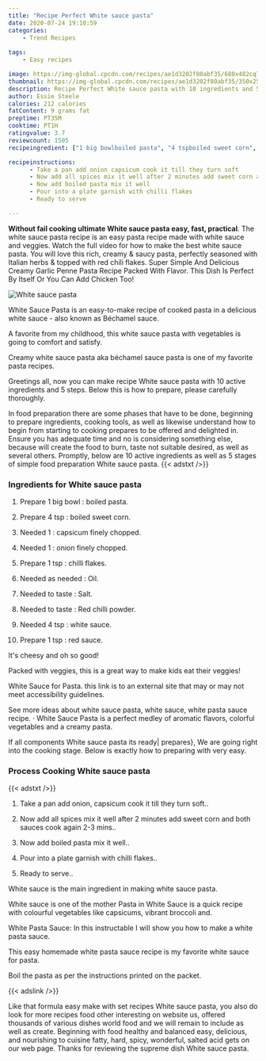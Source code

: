 ```yaml
---
title: "Recipe Perfect White sauce pasta"
date: 2020-07-24 19:10:59
categories:
    - Trend Recipes
    
tags:
    - Easy recipes

image: https://img-global.cpcdn.com/recipes/ae1d3202f80abf35/680x482cq70/white-sauce-pasta-recipe-main-photo.jpg
thumbnail: https://img-global.cpcdn.com/recipes/ae1d3202f80abf35/350x250cq70/white-sauce-pasta-recipe-main-photo.jpg
description: Recipe Perfect White sauce pasta with 10 ingredients and 5 stages of easy cooking.
author: Essie Steele
calories: 212 calories
fatContent: 9 grams fat
preptime: PT35M
cooktime: PT1H
ratingvalue: 3.7
reviewcount: 1505
recipeingredient: ["1 big bowlboiled pasta", "4 tspboiled sweet corn", "1capsicum finely chopped", "1onion finely chopped", "1 tspchilli flakes", "as neededOil", "to tasteSalt", "to tasteRed chilli powder", "4 tspwhite sauce", "1 tspred sauce"]

recipeinstructions: 
      - Take a pan add onion capsicum cook it till they turn soft 
      - Now add all spices mix it well after 2 minutes add sweet corn and both sauces cook again 23 mins 
      - Now add boiled pasta mix it well 
      - Pour into a plate garnish with chilli flakes 
      - Ready to serve

---
```




**Without fail cooking ultimate White sauce pasta easy, fast, practical**. The white sauce pasta recipe is an easy pasta recipe made with white sauce and veggies. Watch the full video for how to make the best white sauce pasta. You will love this rich, creamy &amp; saucy pasta, perfectly seasoned with Italian herbs &amp; topped with red chili flakes. Super Simple And Delicious Creamy Garlic Penne Pasta Recipe Packed With Flavor. This Dish Is Perfect By Itself Or You Can Add Chicken Too!


![White sauce pasta](https://img-global.cpcdn.com/recipes/ae1d3202f80abf35/680x482cq70/white-sauce-pasta-recipe-main-photo.jpg "White sauce pasta")



White Sauce Pasta is an easy-to-make recipe of cooked pasta in a delicious white sauce - also known as Béchamel sauce.

A favorite from my childhood, this white sauce pasta with vegetables is going to comfort and satisfy.

Creamy white sauce pasta aka béchamel sauce pasta is one of my favorite pasta recipes.


Greetings all, now you can make recipe White sauce pasta with 10 active ingredients and 5 steps. Below this is how to prepare, please carefully thoroughly.

In food preparation there are some phases that have to be done, beginning to prepare ingredients, cooking tools, as well as likewise understand how to begin from starting to cooking prepares to be offered and delighted in. Ensure you has adequate time and no is considering something else, because will create the food to burn, taste not suitable desired, as well as several others. Promptly, below are 10 active ingredients as well as 5 stages of simple food preparation White sauce pasta.
{{< adstxt />}}

### Ingredients for White sauce pasta


1. Prepare 1 big bowl : boiled pasta.

1. Prepare 4 tsp : boiled sweet corn.

1. Needed 1 : capsicum finely chopped.

1. Needed 1 : onion finely chopped.

1. Prepare 1 tsp : chilli flakes.

1. Needed as needed : Oil.

1. Needed to taste : Salt.

1. Needed to taste : Red chilli powder.

1. Needed 4 tsp : white sauce.

1. Prepare 1 tsp : red sauce.


It&#39;s cheesy and oh so good!

Packed with veggies, this is a great way to make kids eat their veggies!

White Sauce for Pasta. this link is to an external site that may or may not meet accessibility guidelines.

See more ideas about white sauce pasta, white sauce, white pasta sauce recipe. · White Sauce Pasta is a perfect medley of aromatic flavors, colorful vegetables and a creamy pasta.


If all components White sauce pasta its ready| prepares}, We are going right into the cooking stage. Below is exactly how to preparing with very easy.

### Process Cooking White sauce pasta

{{< adstxt />}}


1. Take a pan add onion, capsicum cook it till they turn soft..



1. Now add all spices mix it well after 2 minutes add sweet corn and both sauces cook again 2-3 mins..



1. Now add boiled pasta mix it well..



1. Pour into a plate garnish with chilli flakes..



1. Ready to serve..




White sauce is the main ingredient in making white sauce pasta.

White sauce is one of the mother Pasta in White Sauce is a quick recipe with colourful vegetables like capsicums, vibrant broccoli and.

White Pasta Sauce: In this instructable I will show you how to make a white pasta sauce.

This easy homemade white pasta sauce recipe is my favorite white sauce for pasta.

Boil the pasta as per the instructions printed on the packet.


{{< adslink />}}

Like that formula easy make with set recipes White sauce pasta, you also do look for more recipes food other interesting on website us, offered thousands of various dishes world food and we will remain to include as well as create. Beginning with food healthy and balanced easy, delicious, and nourishing to cuisine fatty, hard, spicy, wonderful, salted acid gets on our web page. Thanks for reviewing the supreme dish White sauce pasta.
